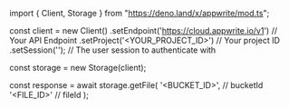 import { Client, Storage } from "https://deno.land/x/appwrite/mod.ts";

const client = new Client()
    .setEndpoint('https://cloud.appwrite.io/v1') // Your API Endpoint
    .setProject('&lt;YOUR_PROJECT_ID&gt;') // Your project ID
    .setSession(''); // The user session to authenticate with

const storage = new Storage(client);

const response = await storage.getFile(
    '<BUCKET_ID>', // bucketId
    '<FILE_ID>' // fileId
);

